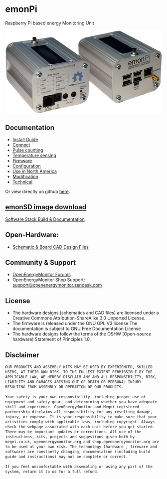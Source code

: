 # emonPi

Raspberry Pi based energy Monitoring Unit

![emonPi](docs/img/emonPi_shop_photo.png)

## Documentation

- [Install Guide](https://docs.openenergymonitor.org/emonpi/install.html)
- [Connect](https://docs.openenergymonitor.org/emonpi/connect.html)
- [Pulse counting](https://docs.openenergymonitor.org/emonpi/pulse_counting.html)
- [Temperature sensing](https://docs.openenergymonitor.org/emonpi/temperature_sensing.html)
- [Firmware](https://docs.openenergymonitor.org/emonpi/firmware.html)
- [Configuration](https://docs.openenergymonitor.org/emonpi/configuration.html)
- [Use in North America](https://docs.openenergymonitor.org/emonpi/north-america.html)
- [Modification](https://docs.openenergymonitor.org/emonpi/modification.html)
- [Technical](https://docs.openenergymonitor.org/emonpi/technical.html)

Or view directly on github [here](docs).

## [emonSD image download](https://docs.openenergymonitor.org/emonsd/download.html)

[Software Stack Build & Documentation](https://github.com/openenergymonitor/emonscripts)

## Open-Hardware:

- [Schematic & Board CAD Design Files](https://github.com/openenergymonitor/emonpi/tree/master/hardware)

## Community & Support

- [OpenEnergyMonitor Forums](https://community.openenergymonitor.org)
- OpenEnergyMonitor Shop Support: support@openenergymonitor.zendesk.com

## License

- The hardware designs (schematics and CAD files) are licensed under a Creative Commons Attribution-ShareAlike 3.0 Unported License.
- The firmware is released under the GNU GPL V3 license The documentation is subject to GNU Free Documentation License
- The hardware designs follow the terms of the OSHW (Open-source hardware) Statement of Principles 1.0.

## Disclaimer

```
OUR PRODUCTS AND ASSEMBLY KITS MAY BE USED BY EXPERIENCED, SKILLED USERS, AT THEIR OWN RISK. TO THE FULLEST EXTENT PERMISSIBLE BY THE APPLICABLE LAW, WE HEREBY DISCLAIM ANY AND ALL RESPONSIBILITY, RISK, LIABILITY AND DAMAGES ARISING OUT OF DEATH OR PERSONAL INJURY RESULTING FROM ASSEMBLY OR OPERATION OF OUR PRODUCTS.

Your safety is your own responsibility, including proper use of equipment and safety gear, and determining whether you have adequate skill and experience. OpenEnergyMonitor and Megni registered partnership disclaims all responsibility for any resulting damage, injury, or expense. It is your responsibility to make sure that your activities comply with applicable laws, including copyright. Always check the webpage associated with each unit before you get started. There may be important updates or corrections. All use of the instructions, kits, projects and suggestions given both by megni.co.uk, openenergymonitor.org and shop.openenergymonitor.org are to be used at your own risk. The technology (hardware , firmware and software) are constantly changing, documentation (including build guide and instructions) may not be complete or correct.

If you feel uncomfortable with assembling or using any part of the system, return it to us for a full refund.
```
